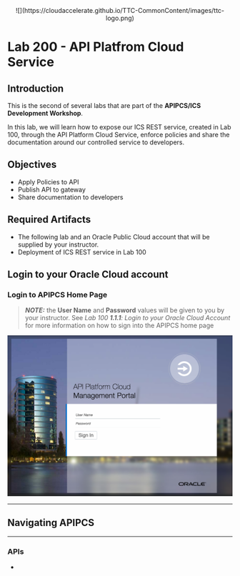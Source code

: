 <center>![](https://cloudaccelerate.github.io/TTC-CommonContent/images/ttc-logo.png)</center>

# Lab 200 - API Platfrom Cloud Service
 
## Introduction

This is the second of several labs that are part of the **APIPCS/ICS Development Workshop**. 

In this lab, we will learn how to expose our ICS REST service, created in Lab 100, through the API Platform Cloud Service, enforce policies and share the documentation around our controlled service to developers.

## Objectives

- Apply Policies to API
- Publish API to gateway
- Share documentation to developers

## Required Artifacts

- The following lab and an Oracle Public Cloud account that will be supplied by your instructor.
- Deployment of ICS REST service in Lab 100

## Login to your Oracle Cloud account

### Login to APIPCS Home Page

>***NOTE:*** the **User Name** and **Password** values will be given to you by your instructor. See _Lab 100 **1.1.1**: Login to your Oracle Cloud Account_ for more information on how to sign into the APIPCS home page

![](images/200/image001.png)  

---

## Navigating APIPCS
---

### APIs


-

